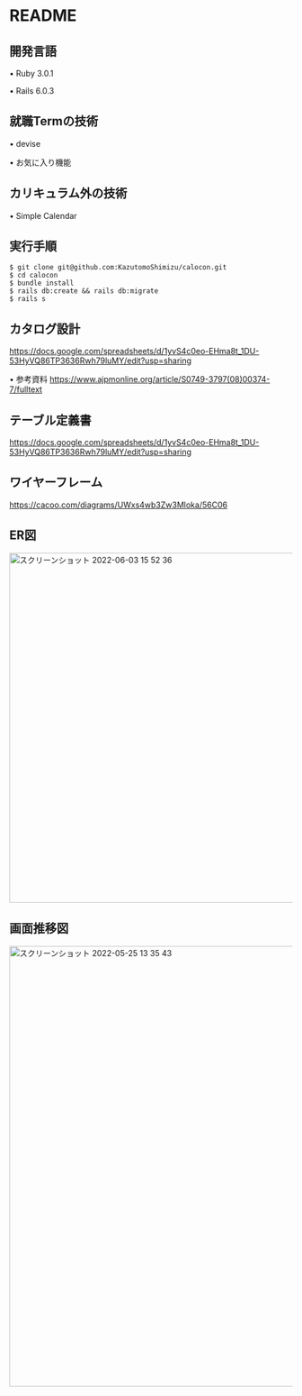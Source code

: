 # README

## 開発言語
• Ruby 3.0.1

• Rails 6.0.3

## 就職Termの技術
• devise

• お気に入り機能

## カリキュラム外の技術
• Simple Calendar

## 実行手順

```
$ git clone git@github.com:KazutomoShimizu/calocon.git
$ cd calocon
$ bundle install
$ rails db:create && rails db:migrate
$ rails s
```

## カタログ設計
https://docs.google.com/spreadsheets/d/1yvS4c0eo-EHma8t_1DU-53HyVQ86TP3636Rwh79luMY/edit?usp=sharing

• 参考資料
https://www.ajpmonline.org/article/S0749-3797(08)00374-7/fulltext

## テーブル定義書
https://docs.google.com/spreadsheets/d/1yvS4c0eo-EHma8t_1DU-53HyVQ86TP3636Rwh79luMY/edit?usp=sharing

## ワイヤーフレーム
https://cacoo.com/diagrams/UWxs4wb3Zw3Mloka/56C06

## ER図
<img width="621" alt="スクリーンショット 2022-06-03 15 52 36" src="https://user-images.githubusercontent.com/100674671/171802931-4741ffbf-e30e-4cc9-ad4e-71524ad47282.png">

## 画面推移図
<img width="782" alt="スクリーンショット 2022-05-25 13 35 43" src="https://user-images.githubusercontent.com/100674671/170181095-d1add05a-0bc5-4404-83b8-bee69985e75c.png">
